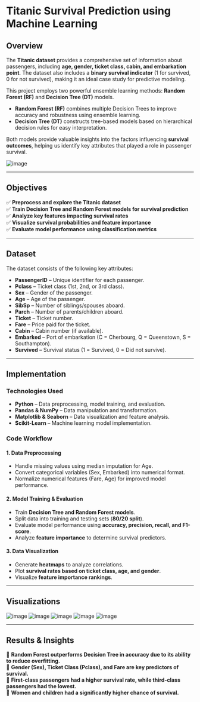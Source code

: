 # Titanic Survival Prediction using Machine Learning

## Overview
The **Titanic dataset** provides a comprehensive set of information about passengers, including **age, gender, ticket class, cabin, and embarkation point**. The dataset also includes a **binary survival indicator** (1 for survived, 0 for not survived), making it an ideal case study for predictive modeling.

This project employs two powerful ensemble learning methods: **Random Forest (RF)** and **Decision Tree (DT)** models. 
- **Random Forest (RF)** combines multiple Decision Trees to improve accuracy and robustness using ensemble learning.
- **Decision Tree (DT)** constructs tree-based models based on hierarchical decision rules for easy interpretation.

Both models provide valuable insights into the factors influencing **survival outcomes**, helping us identify key attributes that played a role in passenger survival.

![image](https://github.com/slashhsu/Titanic-Predict-ML/assets/137000188/5a94e054-e004-4f70-b250-f5770b07f555)

---

## Objectives
✅ **Preprocess and explore the Titanic dataset**  
✅ **Train Decision Tree and Random Forest models for survival prediction**  
✅ **Analyze key features impacting survival rates**  
✅ **Visualize survival probabilities and feature importance**  
✅ **Evaluate model performance using classification metrics**  

---

## Dataset
The dataset consists of the following key attributes:
- **PassengerID** – Unique identifier for each passenger.
- **Pclass** – Ticket class (1st, 2nd, or 3rd class).
- **Sex** – Gender of the passenger.
- **Age** – Age of the passenger.
- **SibSp** – Number of siblings/spouses aboard.
- **Parch** – Number of parents/children aboard.
- **Ticket** – Ticket number.
- **Fare** – Price paid for the ticket.
- **Cabin** – Cabin number (if available).
- **Embarked** – Port of embarkation (C = Cherbourg, Q = Queenstown, S = Southampton).
- **Survived** – Survival status (1 = Survived, 0 = Did not survive).

---

## Implementation
### **Technologies Used**
- **Python** – Data preprocessing, model training, and evaluation.
- **Pandas & NumPy** – Data manipulation and transformation.
- **Matplotlib & Seaborn** – Data visualization and feature analysis.
- **Scikit-Learn** – Machine learning model implementation.

### **Code Workflow**
#### **1. Data Preprocessing**
- Handle missing values using median imputation for Age.
- Convert categorical variables (Sex, Embarked) into numerical format.
- Normalize numerical features (Fare, Age) for improved model performance.

#### **2. Model Training & Evaluation**
- Train **Decision Tree and Random Forest models**.
- Split data into training and testing sets (**80/20 split**).
- Evaluate model performance using **accuracy, precision, recall, and F1-score**.
- Analyze **feature importance** to determine survival predictors.

#### **3. Data Visualization**
- Generate **heatmaps** to analyze correlations.
- Plot **survival rates based on ticket class, age, and gender**.
- Visualize **feature importance rankings**.

---

## Visualizations
![image](https://github.com/slashhsu/Titanic-Predict-ML/assets/137000188/50e226ba-e64b-4eca-b7e3-57a14c42718e)
![image](https://github.com/slashhsu/Titanic-Predict-ML/assets/137000188/1a598f57-255d-4c1d-96c0-03eff4164f07)
![image](https://github.com/slashhsu/Titanic-Predict-ML/assets/137000188/3cc241f2-7311-42e7-b528-c04e170e7ac2)
![image](https://github.com/slashhsu/Titanic-Predict-ML/assets/137000188/788c5439-039c-483c-8c3d-0216eca141fd)
![image](https://github.com/slashhsu/Titanic-Predict-ML/assets/137000188/08e529c6-b02e-490d-bba6-9cb12ed59963)

---

## Results & Insights
📌 **Random Forest outperforms Decision Tree in accuracy due to its ability to reduce overfitting.**  
📌 **Gender (Sex), Ticket Class (Pclass), and Fare are key predictors of survival.**  
📌 **First-class passengers had a higher survival rate, while third-class passengers had the lowest.**  
📌 **Women and children had a significantly higher chance of survival.**  



